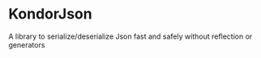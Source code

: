 # KondorJson
A library to serialize/deserialize Json fast and safely without reflection or generators

